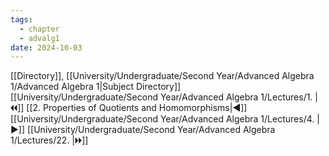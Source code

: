 ```yaml
---
tags:
  - chapter
  - advalg1
date: 2024-10-03
---
```

[[Directory]], [[University/Undergraduate/Second Year/Advanced Algebra 1/Advanced Algebra 1|Subject Directory]]
[[University/Undergraduate/Second Year/Advanced Algebra 1/Lectures/1. |🞀🞀]] [[2. Properties of Quotients and Homomorphisms|◀]] [[University/Undergraduate/Second Year/Advanced Algebra 1/Lectures/4. |▶]] [[University/Undergraduate/Second Year/Advanced Algebra 1/Lectures/22. |🞂🞂]]
# 
## 
### 